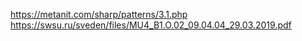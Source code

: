 https://metanit.com/sharp/patterns/3.1.php  
https://swsu.ru/sveden/files/MU4_B1.O.02_09.04.04_29.03.2019.pdf
